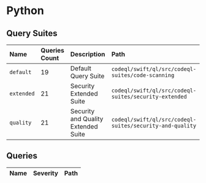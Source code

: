 # Python

## Query Suites
<!-- AUTOMATION-SUITES -->
| Name | Queries Count | Description | Path |
| :--- | :---- | :--- | :--- |
| `default` | 19 | Default Query Suite | `codeql/swift/ql/src/codeql-suites/code-scanning` |
| `extended` | 21 | Security Extended Suite | `codeql/swift/ql/src/codeql-suites/security-extended` |
| `quality` | 21 | Security and Quality Extended Suite | `codeql/swift/ql/src/codeql-suites/security-and-quality` |


<!-- AUTOMATION-SUITES -->

## Queries
<!-- AUTOMATION-QUERIES -->
| Name | Severity | Path |
| :--- | :------- | :--- |


<!-- AUTOMATION-QUERIES -->

